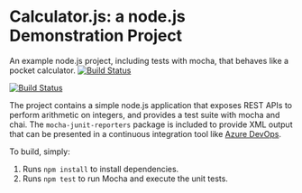Calculator.js: a node.js Demonstration Project
==============================================
An example node.js project, including tests with mocha, that behaves like
a pocket calculator.
[![Build Status](https://dev.azure.com/20859064/Caculator%20-%2020210821/_apis/build/status/EricShen668.calculator%20(1)?branchName=master)](https://dev.azure.com/20859064/Caculator%20-%2020210821/_build/latest?definitionId=37&branchName=master)

[![Build Status](https://dev.azure.com/AzureDevOps20210530/Caculator/_apis/build/status/EricShen668.calculator?branchName=master)](https://dev.azure.com/AzureDevOps20210530/Caculator/_build/latest?definitionId=7&branchName=master)

The project contains a simple node.js application that exposes REST APIs
to perform arithmetic on integers, and provides a test suite with mocha
and chai.  The `mocha-junit-reporters` package is included to provide XML
output that can be presented in a continuous integration tool like
[Azure DevOps](https://azure.com/devops).

To build, simply:

1. Runs `npm install` to install dependencies.
2. Runs `npm test` to run Mocha and execute the unit tests.

